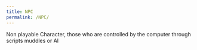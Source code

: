 ```yaml
---
title: NPC
permalink: /NPC/
---
```


Non playable Character, those who are controlled by the computer through
scripts muddles or AI